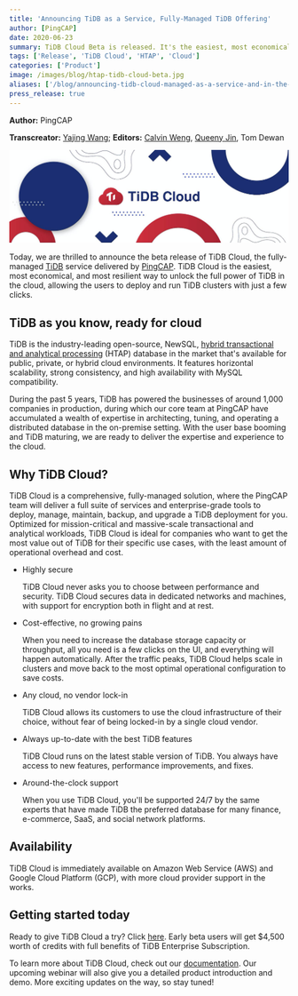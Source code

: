 ```yaml
---
title: 'Announcing TiDB as a Service, Fully-Managed TiDB Offering'
author: [PingCAP]
date: 2020-06-23
summary: TiDB Cloud Beta is released. It's the easiest, most economical, and most resilient way to unlock the full power of TiDB in the cloud, allowing the users to deploy and run TiDB clusters with just a few clicks.
tags: ['Release', 'TiDB Cloud', 'HTAP', 'Cloud']
categories: ['Product']
image: /images/blog/htap-tidb-cloud-beta.jpg
aliases: ['/blog/announcing-tidb-cloud-managed-as-a-service-and-in-the-marketplace/']
press_release: true
---
```


**Author:** PingCAP

**Transcreator:** [Yajing Wang](https://github.com/anotherrachel); **Editors:** [Calvin Weng](https://github.com/dcalvin), [Queeny Jin](https://github.com/queenypingcap), Tom Dewan

![TiDB Cloud Beta](media/htap-tidb-cloud-beta.jpg)

Today, we are thrilled to announce the beta release of TiDB Cloud, the fully-managed [TiDB](https://docs.pingcap.com/tidb/v4.0/overview) service delivered by [PingCAP](https://pingcap.com/). TiDB Cloud is the easiest, most economical, and most resilient way to unlock the full power of TiDB in the cloud, allowing the users to deploy and run TiDB clusters with just a few clicks.

## TiDB as you know, ready for cloud

TiDB is the industry-leading open-source, NewSQL, [hybrid transactional and analytical processing](https://en.wikipedia.org/wiki/Hybrid_transactional/analytical_processing) (HTAP) database in the market that's available for public, private, or hybrid cloud environments. It features horizontal scalability, strong consistency, and high availability with MySQL compatibility.

During the past 5 years, TiDB has powered the businesses of around 1,000 companies in production, during which our core team at PingCAP have accumulated a wealth of expertise in architecting, tuning, and operating a distributed database in the on-premise setting. With the user base booming and TiDB maturing, we are ready to deliver the expertise and experience to the cloud.

## Why TiDB Cloud?

TiDB Cloud is a comprehensive, fully-managed solution, where the PingCAP team will deliver a full suite of services and enterprise-grade tools to deploy, manage, maintain, backup, and upgrade a TiDB deployment for you. Optimized for mission-critical and massive-scale transactional and analytical workloads, TiDB Cloud is ideal for companies who want to get the most value out of TiDB for their specific use cases, with the least amount of operational overhead and cost. 

* Highly secure

    TiDB Cloud never asks you to choose between performance and security. TiDB Cloud secures data in dedicated networks and machines, with support for encryption both in flight and at rest.

* Cost-effective, no growing pains

    When you need to increase the database storage capacity or throughput, all you need is a few clicks on the UI, and everything will happen automatically. After the traffic peaks, TiDB Cloud helps scale in clusters and move back to the most optimal operational configuration to save costs. 

* Any cloud, no vendor lock-in

    TiDB Cloud allows its customers to use the cloud infrastructure of their choice, without fear of being locked-in by a single cloud vendor.

* Always up-to-date with the best TiDB features

    TiDB Cloud runs on the latest stable version of TiDB. You always have access to new features, performance improvements, and fixes. 

* Around-the-clock support

    When you use TiDB Cloud, you'll be supported 24/7 by the same experts that have made TiDB the preferred database for many finance, e-commerce, SaaS, and social network platforms.

## Availability

TiDB Cloud is immediately available on Amazon Web Service (AWS) and Google Cloud Platform (GCP), with more cloud provider support in the works.

## Getting started today

Ready to give TiDB Cloud a try? Click [here](https://pingcap.com/products/tidbcloud/trial). Early beta users will get $4,500 worth of credits with full benefits of TiDB Enterprise Subscription.

To learn more about TiDB Cloud, check out our [documentation](https://docs.pingcap.com/tidbcloud/beta). Our upcoming webinar will also give you a detailed product introduction and demo. More exciting updates on the way, so stay tuned!
